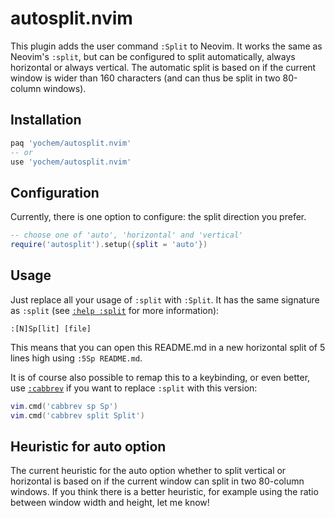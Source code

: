 # autosplit.nvim

This plugin adds the user command `:Split` to Neovim. It works the same as
Neovim's `:split`, but can be configured to split automatically, always
horizontal or always vertical. The automatic split is based on if the current
window is wider than 160 characters (and can thus be split in two 80-column
windows).


## Installation

```lua
paq 'yochem/autosplit.nvim'
-- or
use 'yochem/autosplit.nvim'
```


## Configuration

Currently, there is one option to configure: the split direction you prefer.

```lua
-- choose one of 'auto', 'horizontal' and 'vertical'
require('autosplit').setup({split = 'auto'})
```


## Usage

Just replace all your usage of `:split` with `:Split`. It has the same
signature as `:split` (see [`:help
:split`](https://vimhelp.org/windows.txt.html#%3Asplit) for more information):

```vimhelp
:[N]Sp[lit] [file]
```

This means that you can open this README.md in a new horizontal split of 5
lines high using `:5Sp README.md`.

It is of course also possible to remap this to a keybinding, or even better,
use [`:cabbrev`](https://vimhelp.org/map.txt.html#%3Acabbrev) if you want to
replace `:split` with this version:

```lua
vim.cmd('cabbrev sp Sp')
vim.cmd('cabbrev split Split')
```


## Heuristic for auto option

The current heuristic for the auto option whether to split vertical or
horizontal is based on if the current window can split in two 80-column
windows. If you think there is a better heuristic, for example using the ratio
between window width and height, let me know!
